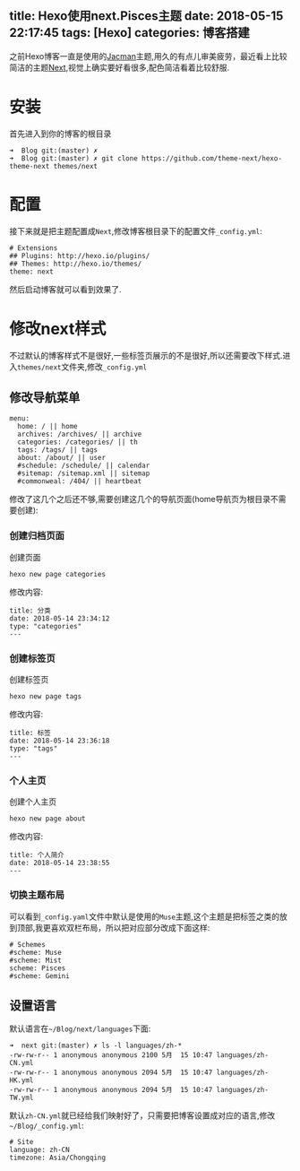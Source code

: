 title: Hexo使用next.Pisces主题
date: 2018-05-15 22:17:45
tags: [Hexo]
categories: 博客搭建
---
之前Hexo博客一直是使用的[Jacman](https://github.com/wuchong/jacman)主题,用久的有点儿审美疲劳，最近看上比较简洁的主题[Next](https://github.com/theme-next/hexo-theme-next),视觉上确实要好看很多,配色简洁看着比较舒服.

# 安装
首先进入到你的博客的根目录
```
➜  Blog git:(master) ✗ 
➜  Blog git:(master) ✗ git clone https://github.com/theme-next/hexo-theme-next themes/next
```

# 配置
接下来就是把主题配置成`Next`,修改博客根目录下的配置文件`_config.yml`:
```
# Extensions
## Plugins: http://hexo.io/plugins/
## Themes: http://hexo.io/themes/
theme: next 
```
然后启动博客就可以看到效果了.

# 修改next样式
不过默认的博客样式不是很好,一些标签页展示的不是很好,所以还需要改下样式.进入`themes/next`文件夹,修改`_config.yml`

## 修改导航菜单

```
menu:
  home: / || home
  archives: /archives/ || archive
  categories: /categories/ || th
  tags: /tags/ || tags
  about: /about/ || user
  #schedule: /schedule/ || calendar
  #sitemap: /sitemap.xml || sitemap
  #commonweal: /404/ || heartbeat
```
修改了这几个之后还不够,需要创建这几个的导航页面(home导航页为根目录不需要创建):

### 创建归档页面
创建页面
```
hexo new page categories
```
修改内容:
```
title: 分类
date: 2018-05-14 23:34:12
type: "categories"
---
```

### 创建标签页
创建标签页
```
hexo new page tags 
```
修改内容:
```
title: 标签
date: 2018-05-14 23:36:18
type: "tags"
---
```

### 个人主页
创建个人主页
```
hexo new page about
```
修改内容:
```
title: 个人简介
date: 2018-05-14 23:38:55
---
```
### 切换主题布局
可以看到`_config.yaml`文件中默认是使用的`Muse`主题,这个主题是把标签之类的放到顶部,我更喜欢双栏布局，所以把对应部分改成下面这样:
```
# Schemes
#scheme: Muse
#scheme: Mist
scheme: Pisces
#scheme: Gemini
```

## 设置语言
默认语言在`~/Blog/next/languages`下面:
```
➜  next git:(master) ✗ ls -l languages/zh-*
-rw-rw-r-- 1 anonymous anonymous 2100 5月  15 10:47 languages/zh-CN.yml
-rw-rw-r-- 1 anonymous anonymous 2094 5月  15 10:47 languages/zh-HK.yml
-rw-rw-r-- 1 anonymous anonymous 2094 5月  15 10:47 languages/zh-TW.yml
```
默认`zh-CN.yml`就已经给我们映射好了，只需要把博客设置成对应的语言,修改`~/Blog/_config.yml`:
```
# Site
language: zh-CN
timezone: Asia/Chongqing
```
